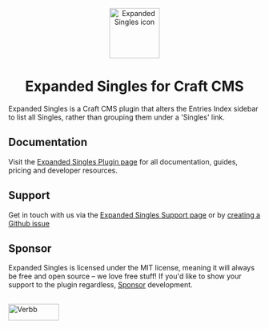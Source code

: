 <p align="center"><img src="https://verbb.imgix.net/plugins/expanded-singles/expanded-singles-icon.svg" width="100" height="100" alt="Expanded Singles icon"></p>
<h1 align="center">Expanded Singles for Craft CMS</h1>

Expanded Singles is a Craft CMS plugin that alters the Entries Index sidebar to list all Singles, rather than grouping them under a 'Singles' link.

## Documentation
Visit the [Expanded Singles Plugin page](https://verbb.io/craft-plugins/expanded-singles) for all documentation, guides, pricing and developer resources.

## Support
Get in touch with us via the [Expanded Singles Support page](https://verbb.io/craft-plugins/expanded-singles/support) or by [creating a Github issue](https://github.com/verbb/expanded-singles/issues)

## Sponsor
Expanded Singles is licensed under the MIT license, meaning it will always be free and open source – we love free stuff! If you'd like to show your support to the plugin regardless, [Sponsor](https://github.com/sponsors/verbb) development.

<h2></h2>

<a href="https://verbb.io" target="_blank">
    <img width="101" height="33" src="https://verbb.io/assets/img/verbb-pill.svg" alt="Verbb">
</a>
